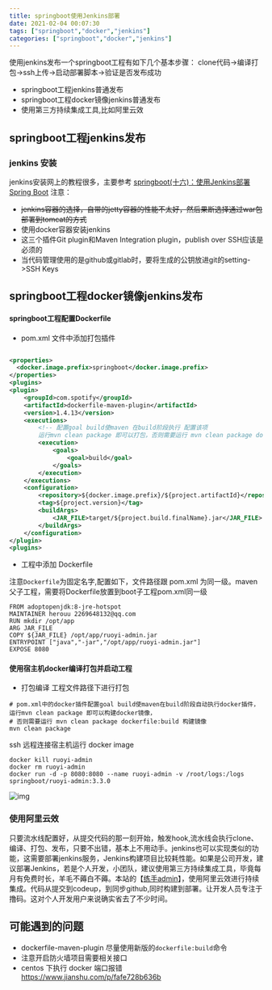 ```yaml
---
title: springboot使用Jenkins部署 
date: 2021-02-04 00:07:30 
tags: ["springboot","docker","jenkins"]
categories: ["springboot","docker","jenkins"]
---
```

使用jenkins发布一个springboot工程有如下几个基本步骤： clone代码->编译打包->ssh上传->启动部署脚本->验证是否发布成功
<!--more-->
* springboot工程jenkins普通发布
* springboot工程docker镜像jenkins普通发布
* 使用第三方持续集成工具,比如阿里云效

## springboot工程jenkins发布
### jenkins 安装
jenkins安装网上的教程很多，主要参考
[springboot(十六)：使用Jenkins部署Spring Boot](http://www.ityouknow.com/springboot/2017/11/11/spring-boot-jenkins.html )
注意：

* ~~jenkins容器的选择，自带的jetty容器的性能不太好，然后果断选择通过war包部署到tomcat的方式~~
* 使用docker容器安装jenkins
* 这三个插件Git plugin和Maven Integration plugin，publish over SSH应该是必须的
* 当代码管理使用的是github或gitlab时，要将生成的公钥放进git的setting->SSH Keys


## springboot工程docker镜像jenkins发布

#### springboot工程配置Dockerfile

* pom.xml 文件中添加打包插件

```xml

<properties>
  <docker.image.prefix>springboot</docker.image.prefix>
</properties>
<plugins>
<plugin>
    <groupId>com.spotify</groupId>
    <artifactId>dockerfile-maven-plugin</artifactId>
    <version>1.4.13</version>
    <executions>
        <!-- 配置goal build使maven 在build阶段执行 配置该项 
        运行mvn clean package 即可以打包，否则需要运行 mvn clean package dockerfile:build -->
        <execution>
            <goals>
                <goal>build</goal>
            </goals>
        </execution>
    </executions>
    <configuration>
        <repository>${docker.image.prefix}/${project.artifactId}</repository>
        <tag>${project.version}</tag>
        <buildArgs>
            <JAR_FILE>target/${project.build.finalName}.jar</JAR_FILE>
        </buildArgs>
    </configuration>
</plugin>
<plugins>
```
* 工程中添加 Dockerfile

注意`Dockerfile`为固定名字,配置如下，文件路径跟 pom.xml 为同一级。maven父子工程，需要将Dockerfile放置到boot子工程pom.xml同一级

```
FROM adoptopenjdk:8-jre-hotspot
MAINTAINER herouu 2269648132@qq.com
RUN mkdir /opt/app
ARG JAR_FILE
COPY ${JAR_FILE} /opt/app/ruoyi-admin.jar
ENTRYPOINT ["java","-jar","/opt/app/ruoyi-admin.jar"]
EXPOSE 8080
```

#### 使用宿主机docker编译打包并启动工程

- 打包编译 工程文件路径下进行打包
```shell
# pom.xml中的docker插件配置goal build使maven在build阶段自动执行docker插件，运行mvn clean package 即可以构建docker镜像，
# 否则需要运行 mvn clean package dockerfile:build 构建镜像
mvn clean package
```
ssh 远程连接宿主机运行 docker image
```shell
docker kill ruoyi-admin
docker rm ruoyi-admin 
docker run -d -p 8080:8080 --name ruoyi-admin -v /root/logs:/logs springboot/ruoyi-admin:3.3.0
```
![img](https://bj.bcebos.com/v1/alertcode-blog/spring_boot工程在docker容器中启动/springboot-docker.png)


### 使用阿里云效
只要流水线配置好，从提交代码的那一刻开始，触发hook,流水线会执行clone、编译、打包、发布，只要不出错，基本上不用动手。jenkins也可以实现类似的功能，这需要部署jenkins服务，Jenkins构建项目比较耗性能。如果是公司开发，建议部署Jenkins，若是个人开发，小团队，建议使用第三方持续集成工具，毕竟每月有免费时长，羊毛不薅白不薅。本站的【[练手admin](http://101.200.79.90/)】，使用阿里云效进行持续集成。代码从提交到codeup，到同步github,同时构建到部署。让开发人员专注于撸码。这对个人开发用户来说确实省去了不少时间。

## 可能遇到的问题

- dockerfile-maven-plugin 尽量使用新版的`dockerfile:build`命令
- 注意开启防火墙项目需要相关接口
- centos 下执行 docker 端口报错
  https://www.jianshu.com/p/fafe728b636b
